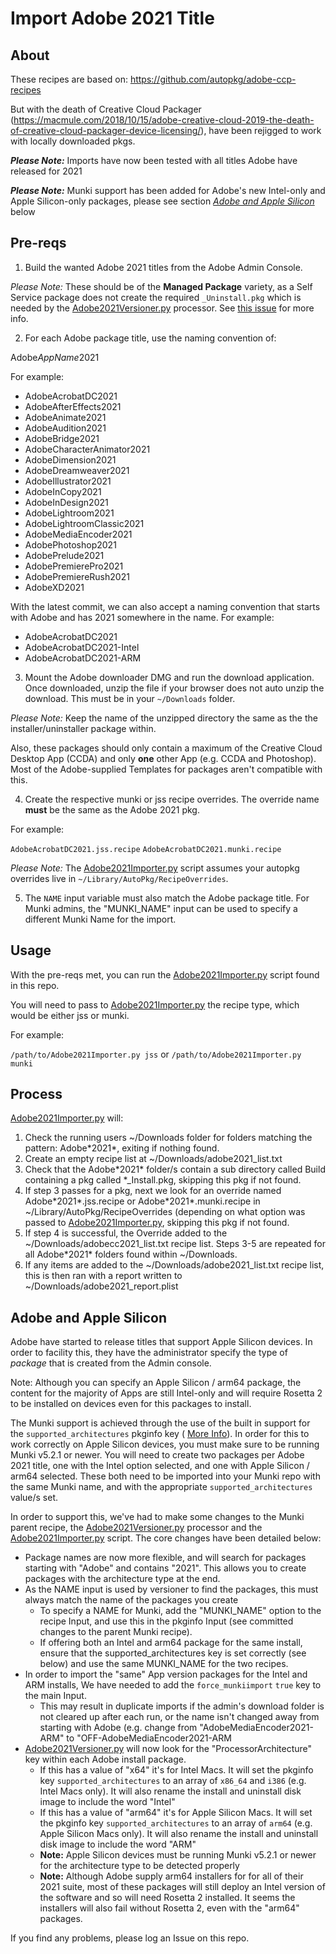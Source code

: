 # Import Adobe 2021 Title

## About
These recipes are based on: https://github.com/autopkg/adobe-ccp-recipes

But with the death of Creative Cloud Packager (https://macmule.com/2018/10/15/adobe-creative-cloud-2019-the-death-of-creative-cloud-packager-device-licensing/), have been rejigged to work with locally downloaded pkgs.

***Please Note:*** Imports have now been tested with all titles Adobe have released for 2021

***Please Note:*** Munki support has been added for Adobe's new Intel-only and Apple Silicon-only packages, please see section *[Adobe and Apple Silicon](https://github.com/autopkg/dataJAR-recipes/blob/master/Adobe%202021/README.md#adobe-and-apple-silicon)* below

## Pre-reqs

1) Build the wanted Adobe 2021 titles from the Adobe Admin Console.

*Please Note:* These should be of the **Managed Package** variety, as a Self Service package does not create the required `_Uninstall.pkg` which is needed by the [Adobe2021Versioner.py](https://github.com/autopkg/dataJAR-recipes/blob/master/Adobe%202021/Adobe2021Versioner.py) processor. See [this issue](https://github.com/autopkg/dataJAR-recipes/issues/39) for more info.

2) For each Adobe package title, use the naming convention of:

Adobe*AppName*2021

For example:

- AdobeAcrobatDC2021   
- AdobeAfterEffects2021   
- AdobeAnimate2021    
- AdobeAudition2021   
- AdobeBridge2021   
- AdobeCharacterAnimator2021  
- AdobeDimension2021    
- AdobeDreamweaver2021  
- AdobeIllustrator2021    
- AdobeInCopy2021   
- AdobeInDesign2021  
- AdobeLightroom2021  
- AdobeLightroomClassic2021   
- AdobeMediaEncoder2021   
- AdobePhotoshop2021    
- AdobePrelude2021   
- AdobePremierePro2021   
- AdobePremiereRush2021   
- AdobeXD2021

With the latest commit, we can also accept a naming convention that starts with Adobe and has 2021 somewhere in the name. For example:

- AdobeAcrobatDC2021
- AdobeAcrobatDC2021-Intel
- AdobeAcrobatDC2021-ARM

3) Mount the Adobe downloader DMG and run the download application. Once downloaded, unzip the file if your browser does not auto unzip the download. This must be in your `~/Downloads` folder.

*Please Note:* Keep the name of the unzipped directory the same as the the installer/uninstaller package within.

Also, these packages should only contain a maximum of the Creative Cloud Desktop App (CCDA) and only **one** other App (e.g. CCDA and Photoshop). Most of the Adobe-supplied Templates for packages aren't compatible with this.

4) Create the respective munki or jss recipe overrides. The override name **must** be the same as the Adobe 2021 pkg. 

For example:

`AdobeAcrobatDC2021.jss.recipe`
`AdobeAcrobatDC2021.munki.recipe`

*Please Note:* The [Adobe2021Importer.py](https://github.com/autopkg/dataJAR-recipes/blob/master/Adobe%202021/Adobe2021Importer.py) script assumes your autopkg overrides live in `~/Library/AutoPkg/RecipeOverrides`.

5) The `NAME` input variable must also match the Adobe package title. For Munki admins, the "MUNKI_NAME" input can be used to specify a different Munki Name for the import.

## Usage

With the pre-reqs met, you can run the [Adobe2021Importer.py](https://github.com/autopkg/dataJAR-recipes/blob/master/Adobe%202021/Adobe2021Importer.py) script found in this repo.

You will need to pass to [Adobe2021Importer.py](https://github.com/autopkg/dataJAR-recipes/blob/master/Adobe%202021/Adobe2021Importer.py) the recipe type, which would be either jss or munki.

For example:

`/path/to/Adobe2021Importer.py jss` or `/path/to/Adobe2021Importer.py munki`

## Process
[Adobe2021Importer.py](https://github.com/autopkg/dataJAR-recipes/blob/master/Adobe%202021/Adobe2021Importer.py) will:

1. Check the running users ~/Downloads folder for folders matching the pattern: Adobe&ast;2021&ast;, exiting if nothing found.
2. Create an empty recipe list at ~/Downloads/adobe2021_list.txt
3. Check that the Adobe&ast;2021&ast; folder/s contain a sub directory called Build containing a pkg called \*\_Install.pkg, skipping this pkg if not found.
4. If step 3 passes for a pkg, next we look for an override named Adobe&ast;2021&ast;.jss.recipe or Adobe&ast;2021&ast;.munki.recipe in ~/Library/AutoPkg/RecipeOverrides (depending on what option was passed to [Adobe2021Importer.py](https://github.com/autopkg/dataJAR-recipes/blob/master/Adobe%202021/Adobe2021Importer.py), skipping this pkg if not found.
5. If step 4 is successful, the Override added to the ~/Downloads/adobecc2021_list.txt recipe list. Steps 3-5 are repeated for all Adobe&ast;2021&ast; folders found within ~/Downloads.
6. If any items are added to the ~/Downloads/adobe2021_list.txt recipe list, this is then ran with a report written to ~/Downloads/adobe2021_report.plist

## Adobe and Apple Silicon

Adobe have started to release titles that support Apple Silicon devices. In order to facility this, they have the administrator specify the type of *package* that is created from the Admin console. 

Note: Although you can specify an Apple Silicon / arm64 package, the content for the majority of Apps are still Intel-only and will require Rosetta 2 to be installed on devices even for this packages to install.

The Munki support is achieved through the use of the built in support for the `supported_architectures` pkginfo key ( [More Info](https://github.com/munki/munki/wiki/Supported-Pkginfo-Keys)). In order for this to work correctly on Apple Silicon devices, you must make sure to be running Munki v5.2.1 or newer. You will need to create two packages per Adobe 2021 title, one with the Intel option selected, and one with Apple Silicon / arm64 selected. These both need to be imported into your Munki repo with the same Munki name, and with the appropriate `supported_architectures` value/s set.

In order to support this, we've had to make some changes to the Munki parent recipe, the [Adobe2021Versioner.py](https://github.com/autopkg/dataJAR-recipes/blob/master/Adobe%202021/Adobe2021Versioner.py) processor and the [Adobe2021Importer.py](https://github.com/autopkg/dataJAR-recipes/blob/master/Adobe%202021/Adobe2021Importer.py) script. The core changes have been detailed below:

- Package names are now more flexible, and will search for packages starting with "Adobe" and contains "2021". This allows you to create packages with the architecture type at the end.
- As the NAME input is used by versioner to find the packages, this must always match the name of the packages you create
	- To specify a NAME for Munki, add the "MUNKI_NAME" option to the recipe Input, and use this in the pkginfo Input (see committed changes to the parent Munki recipe).  
	- If offering both an Intel and arm64 package for the same install, ensure that the supported_architectures key is set correctly (see below) and use the same MUNKI_NAME for the two recipes.    
- In order to import the "same" App version packages for the Intel and ARM installs, We have needed to add the `force_munkiimport` `true` key to the main Input.
	- This may result in duplicate imports if the admin's download folder is not cleared up after each run, or the name isn't changed away from starting with Adobe (e.g. change from "AdobeMediaEncoder2021-ARM" to "OFF-AdobeMediaEncoder2021-ARM
- [Adobe2021Versioner.py](https://github.com/autopkg/dataJAR-recipes/blob/master/Adobe%202021/Adobe2021Versioner.py) will now look for the "ProcessorArchitecture" key within each Adobe install package. 
	- If this has a value of "x64" it's for Intel Macs. It will set the pkginfo key `supported_architectures` to an array of `x86_64` and `i386` (e.g. Intel Macs only). It will also rename the install and uninstall disk image to include the word "Intel" 
	- If this has a value of "arm64" it's for Apple Silicon Macs. It will set the pkginfo key `supported_architectures` to an array of `arm64` (e.g. Apple Silicon Macs only). It will also rename the install and uninstall disk image to include the word "ARM"
	- **Note:** Apple Silicon devices must be running Munki v5.2.1 or newer for the architecture type to be detected properly
	- **Note:** Although Adobe supply arm64 installers for for all of their 2021 suite, most of these packages will still deploy an Intel version of the software and so will need Rosetta 2 installed. It seems the installers will also fail without Rosetta 2, even with the "arm64" packages.

If you find any problems, please log an Issue on this repo.
